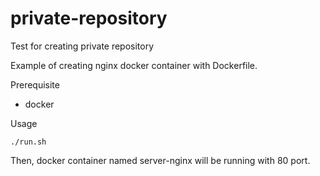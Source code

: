 # private-repository
Test for creating private repository

Example of creating nginx docker container with Dockerfile.

Prerequisite

* docker

Usage

    ./run.sh

Then, docker container named server-nginx will be running with 80 port.

